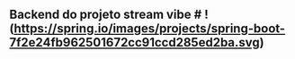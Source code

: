 ## Backend do projeto stream vibe # !(https://spring.io/images/projects/spring-boot-7f2e24fb962501672cc91ccd285ed2ba.svg)
